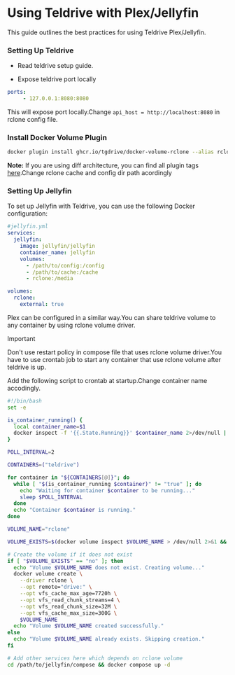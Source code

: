 # Using Teldrive with Plex/Jellyfin

This guide outlines the best practices for using Teldrive Plex/Jellyfin.

### Setting Up Teldrive

- Read teldrive setup guide.

- Expose teldrive port locally
```yml
ports:
     - 127.0.0.1:8080:8080
```
This will expose port locally.Change ``api_host = http://localhost:8080`` in rclone config file.

### Install Docker Volume Plugin
```bash
docker plugin install ghcr.io/tgdrive/docker-volume-rclone --alias rclone --grant-all-permissions args="--allow-other" config=/etc/rclone cache=/var/cache
```
**Note:** If you are using diff architecture, you can find all plugin tags [here](https://github.com/tgdrive/rclone/pkgs/container/docker-volume-rclone).Change rclone cache and config dir path acordingly

### Setting Up Jellyfin

To set up Jellyfin with Teldrive, you can use the following Docker configuration:

```yaml
#jellyfin.yml
services:
  jellyfin:
    image: jellyfin/jellyfin
    container_name: jellyfin
    volumes:
      - /path/to/config:/config
      - /path/to/cache:/cache
      - rclone:/media

volumes:
  rclone:
    external: true
```
Plex can be configured in a similar way.You can share teldrive volume to any container by using rclone volume driver.

> [!IMPORTANT]
> Don't use restart policy in compose file that uses rclone volume driver.You have to use crontab job to start any container that use rclone volume after teldrive is up.

Add the following script to crontab at startup.Change container name accodingly.

```bash
#!/bin/bash
set -e

is_container_running() {
  local container_name=$1
  docker inspect -f '{{.State.Running}}' $container_name 2>/dev/null || echo "false"
}

POLL_INTERVAL=2

CONTAINERS=("teldrive")

for container in "${CONTAINERS[@]}"; do
  while [ "$(is_container_running $container)" != "true" ]; do
    echo "Waiting for container $container to be running..."
    sleep $POLL_INTERVAL
  done
  echo "Container $container is running."
done

VOLUME_NAME="rclone"

VOLUME_EXISTS=$(docker volume inspect $VOLUME_NAME > /dev/null 2>&1 && echo "yes" || echo "no")

# Create the volume if it does not exist
if [ "$VOLUME_EXISTS" == "no" ]; then
  echo "Volume $VOLUME_NAME does not exist. Creating volume..."
  docker volume create \
    --driver rclone \
    --opt remote="drive:" \
    --opt vfs_cache_max_age=7720h \
    --opt vfs_read_chunk_streams=4 \
    --opt vfs_read_chunk_size=32M \
    --opt vfs_cache_max_size=300G \
    $VOLUME_NAME
  echo "Volume $VOLUME_NAME created successfully."
else
  echo "Volume $VOLUME_NAME already exists. Skipping creation."
fi

# Add other services here which depends on rclone volume
cd /path/to/jellyfin/compose && docker compose up -d
```